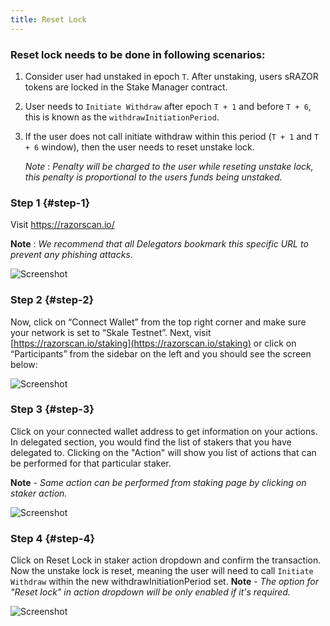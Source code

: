 ```yaml
---
title: Reset Lock
---
```


### Reset lock needs to be done in following scenarios:

1. Consider user had unstaked in epoch `T`. After unstaking, users sRAZOR tokens are locked in the Stake Manager contract.
2. User needs to `Initiate Withdraw` after epoch `T + 1` and before `T + 6`, this is known as the `withdrawInitiationPeriod`.
3. If the user does not call initiate withdraw within this period (`T + 1` and `T + 6` window), then the user needs to reset unstake lock.

   _Note_ : _Penalty will be charged to the user while reseting unstake lock, this penalty is proportional to the users funds being unstaked_.

### Step 1 {#step-1}

Visit <https://razorscan.io/>

**Note** : _We recommend that all Delegators bookmark this specific URL to prevent any phishing attacks_.

![Screenshot](/img/1.png)

### Step 2 {#step-2}

Now, click on “Connect Wallet” from the top right corner and make sure your network is set to “Skale Testnet”. Next, visit [https://razorscan.io/staking](https://razorscan.io/staking) or click on “Participants” from the sidebar on the left and you should see the screen below:

![Screenshot](/img/2.png)

### Step 3 {#step-3}

Click on your connected wallet address to get information on your actions. In delegated section, you would find the list of stakers that you have delegated to. Clicking on the "Action" will show you list of actions that can be performed for that particular staker.

**Note** - _Same action can be performed from staking page by clicking on staker action._

![Screenshot](/img/7.png)

### Step 4 {#step-4}

Click on Reset Lock in staker action dropdown and confirm the transaction. Now the unstake lock is reset, meaning the user will need to call `Initiate Withdraw` within the new withdrawInitiationPeriod set.
**Note** - _The option for "Reset lock" in action dropdown will be only enabled if it's required._

![Screenshot](/img/18.png)
